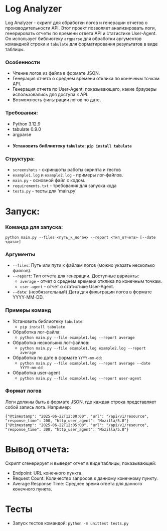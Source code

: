 # Log Analyzer

Log Analyzer - скрипт для обработки логов и генерации отчетов
о производительности API. Этот проект позволяет анализировать логи,
генерировать отчеты по времени ответа API и статистике User-Agent.
Он использует библиотеку `argparse` для обработки аргументов
командной строки и `tabulate` для форматирования результатов в виде таблицы.

### Особенности

- Чтение логов из файла в формате JSON.
- Генерация отчета о среднем времени отклика по конечным точкам API.
- Генерация отчета по User-Agent, показывающего, какие браузеры использовались для доступа к API.
- Возможность фильтрации логов по дате.

### Требования:

- Python 3.12.9
- tabulate 0.9.0
- argparse
- #### Установить библиотеку `tabulate`: `pip install tabulate`

### Структура:

- `screenshots` - скриншоты работы скрипта и тестов
- `example1.log` и `example2.log` - примеры лог-файлов.
- `main.py` - основной файл с кодом.
- `requirements.txt` - требования для запуска кода
- `tests.py` - тесты для 'main.py'

# Запуск:

### Команда для запуска:

`python main.py --files <путь_к_логам> --report <тип_отчета> [--date <дата>]`

### Аргументы

- `--files`: Путь или пути к файлам логов (можно указать несколько файлов).
- `--report`: Тип отчета для генерации. Доступные варианты:
    - `average` - отчет о среднем времени отклика по конечным точкам.
    - `user-agent` - отчет о статистике User-Agent.
- `--date`: (необязательный) Дата для фильтрации логов в формате YYYY-MM-DD.

### Примеры команд

- Установить библиотеку `tabulate`:
    - `pip install tabulate`
- Обработка лог-файла:
    - `python main.py --file example1.log --report average`
- Обработка нескольких лог-файлов:
    - `python main.py --file example1.log example2.log --report average`
- Обработка по дате в формате `YYYY-mm-dd`:
    - `python main.py --file example1.log --report average --date YYYY-mm-dd`
- Обработка user-agent
    - `python main.py --file example1.log --report user-agent  `

### Формат логов

Логи должны быть в формате JSON, где каждая строка представляет собой запись лога. Например:

```
{"@timestamp": "2025-06-22T12:00:00", "url": "/api/v1/resource", "response_time": 200, "http_user_agent": "Mozilla/5.0"}
{"@timestamp": "2025-06-22T12:05:00", "url": "/api/v1/resource", "response_time": 300, "http_user_agent": "Mozilla/5.0"}
```

# Вывод отчета:

Скрипт сгенерирует и выведет отчет в виде таблицы, показывающей:

- Endpoint: URL конечного пункта.
- Request Count: Количество запросов к данному конечному пункту.
- Average Response Time: Среднее время ответа для данного конечного пункта.

# Тесты

- Запуск тестов командой: `python -m unittest tests.py`